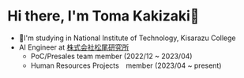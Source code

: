 # Hi there,  I'm Toma Kakizaki👋

- 🏫I'm studying in National Institute of Technology, Kisarazu College
- AI Engineer at [株式会社松尾研究所](https://matsuo-institute.com/)
  - PoC/Presales team member (2022/12 ~ 2023/04)
  - Human Resources Projects　member (2023/04 ~ present)

<!--
**kkzkkakky/kkzkkakky** is a ✨ _special_ ✨ repository because its `README.md` (this file) appears on your GitHub profile.

Here are some ideas to get you started:

- 🔭 I’m currently working on ...
- 🌱 I’m currently learning ...
- 👯 I’m looking to collaborate on ...
- 🤔 I’m looking for help with ...
- 💬 Ask me about ...
- 📫 How to reach me: ...
- 😄 Pronouns: ...
- ⚡ Fun fact: ...
-->

